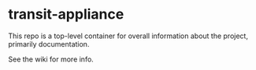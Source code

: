 # transit-appliance

This repo is a top-level container for overall information about the project, primarily documentation.

See the wiki for more info.
